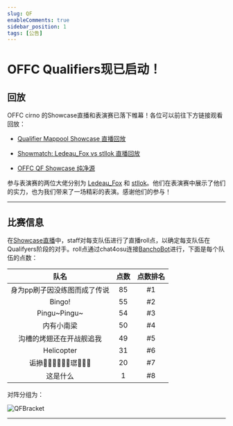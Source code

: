 ```yaml
---
slug: QF
enableComments: true
sidebar_position: 1
tags: [公告]
---
```


# OFFC Qualifiers现已启动！

<!-- truncate -->

## 回放

OFFC cirno 的Showcase直播和表演赛已落下帷幕！各位可以前往下方链接观看回放：

- [Qualifier Mappool Showcase 直播回放](https://www.bilibili.com/video/BV1zipqeHEds/?spm_id_from=333.999.0.0)

- [Showmatch: Ledeau_Fox vs stllok 直播回放](https://www.bilibili.com/video/BV1Fvp5edEqV/?spm_id_from=333.999.0.0&vd_source=2cfdb1c3b42978b5b84f0844acce6ea9)

- [OFFC QF Showcase 纯净源](https://www.bilibili.com/video/BV1Fvp5edEqV/?spm_id_from=333.999.0.0&vd_source=2cfdb1c3b42978b5b84f0844acce6ea9)

参与表演赛的两位大佬分别为 [Ledeau_Fox](https://osu.ppy.sh/users/15816872) 和 [stllok](https://osu.ppy.sh/users/14817468)。他们在表演赛中展示了他们的实力，也为我们带来了一场精彩的表演。感谢他们的参与！

---

## 比赛信息

在[Showcase直播](https://www.bilibili.com/video/BV1zipqeHEds/?spm_id_from=333.999.0.0)中，staff对每支队伍进行了直播roll点，以确定每支队伍在Qualifyers阶段的对手。roll点通过chat4osu连接[BanchoBot](https://osu.ppy.sh/users/3)进行，下面是每个队伍的点数：

|            队名            | 点数 | 点数排名 |
|:------------------------:|:--:|:----:|
|     身为pp刷子因没练图而成了传说      | 85 |  #1  |
|          Bingo!          | 55 |  #2  |
|       Pingu~Pingu~       | 54 |  #3  |
|          内有小南梁           | 50 |  #4  |
|       沟槽的烤翅还在开战舰追我       | 49 |  #5  |
|      Helicopter			       | 31 |  #6  |
| 诟撡𤷙𣧏𡣀𠔑𡉄𫟺㻵𧂂𨾻𠪧			 | 20 |  #7  |
|           这是什么           | 1  |  #8  |

对阵分组为：

![QFBracket](/img/Blog/QF/QFbracket.png)

---

